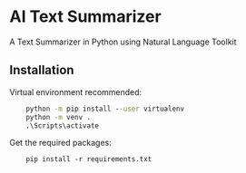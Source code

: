 
# AI Text Summarizer

A Text Summarizer in Python using Natural Language Toolkit

## Installation

Virtual environment recommended:
```cmd
    python -m pip install --user virtualenv
    python -m venv .
    .\Scripts\activate
```
Get the required packages:
```
    pip install -r requirements.txt
```
